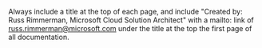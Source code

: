 Always include a title at the top of each page, and include "Created by: Russ Rimmerman, Microsoft Cloud Solution Architect" with a mailto: link of russ.rimmerman@microsoft.com under the title at the top the first page of all documentation.